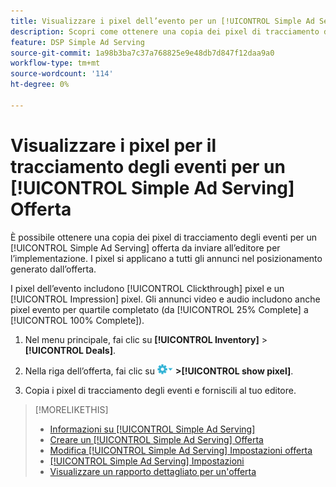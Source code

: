 ```yaml
---
title: Visualizzare i pixel dell’evento per un [!UICONTROL Simple Ad Serving] Offerta
description: Scopri come ottenere una copia dei pixel di tracciamento degli eventi per un [!UICONTROL Simple Ad Serving] affare.
feature: DSP Simple Ad Serving
source-git-commit: 1a98b3ba7c37a768825e9e48db7d847f12daa9a0
workflow-type: tm+mt
source-wordcount: '114'
ht-degree: 0%

---
```


# Visualizzare i pixel per il tracciamento degli eventi per un [!UICONTROL Simple Ad Serving] Offerta

È possibile ottenere una copia dei pixel di tracciamento degli eventi per un [!UICONTROL Simple Ad Serving] offerta da inviare all’editore per l’implementazione. I pixel si applicano a tutti gli annunci nel posizionamento generato dall’offerta.

I pixel dell’evento includono [!UICONTROL Clickthrough] pixel e un [!UICONTROL Impression] pixel. Gli annunci video e audio includono anche pixel evento per quartile completato (da [!UICONTROL 25% Complete] a [!UICONTROL 100% Complete]).

1. Nel menu principale, fai clic su **[!UICONTROL Inventory]** > **[!UICONTROL Deals]**.

1. Nella riga dell’offerta, fai clic su ![Menu Opzioni](/help/dsp/assets/options-menu.png) **>[!UICONTROL show pixel]**.

1. Copia i pixel di tracciamento degli eventi e forniscili al tuo editore.

>[!MORELIKETHIS]
>
>* [Informazioni su [!UICONTROL Simple Ad Serving]](simple-deal-about.md)
>* [Creare un [!UICONTROL Simple Ad Serving] Offerta](simple-deal-create.md)
>* [Modifica [!UICONTROL Simple Ad Serving] Impostazioni offerta](simple-deal-edit.md)
>* [[!UICONTROL Simple Ad Serving] Impostazioni](simple-deal-settings.md)
>* [Visualizzare un rapporto dettagliato per un&#39;offerta](/help/dsp/inventory/deal-view-report.md)

